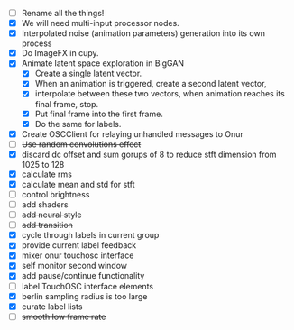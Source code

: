 - [ ] Rename all the things!
- [x] We will need multi-input processor nodes.
- [x] Interpolated noise (animation parameters) generation into its own process
- [x] Do ImageFX in cupy.
- [x] Animate latent space exploration in BigGAN
  - [x] Create a single latent vector.
  - [x] When an animation is triggered, create a second latent vector,
  - [x] interpolate between these two vectors, when animation reaches its final frame, stop.
  - [x] Put final frame into the first frame.
  - [x] Do the same for labels.
- [x] Create OSCClient for relaying unhandled messages to Onur
- [ ] ~~Use random convolutions effect~~
- [x] discard dc offset and sum gorups of 8 to reduce stft dimension from 1025 to 128
- [x] calculate rms
- [x] calculate mean and std for stft
- [ ] control brightness
- [ ] add shaders
- [ ] ~~add neural style~~
- [ ] ~~add transition~~
- [x] cycle through labels in current group
- [x] provide current label feedback
- [x] mixer onur touchosc interface
- [x] self monitor second window
- [x] add pause/continue functionality
- [ ] label TouchOSC interface elements
- [x] berlin sampling radius is too large
- [x] curate label lists
- [ ] ~~smooth low frame rate~~
